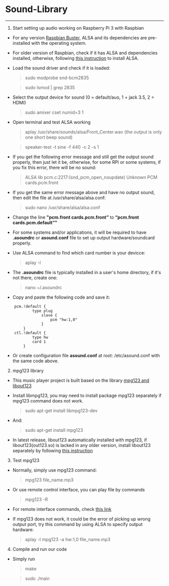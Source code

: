 # Sound-Library
-------

1. Start setting up audio working on Raspberry Pi 3 with Raspbian
-  For any version [Raspbian Buster](https://www.raspberrypi.org/downloads/raspbian/), ALSA and its dependencies are pre-installed with the operating system. 

- For older version of Raspbian, check if it has ALSA and dependencies installed, otherwise, following [this instruction](https://alsa.opensrc.org/Quick_Install) to install ALSA.

- Load the sound driver and check if it is loaded:
    > sudo modprobe snd-bcm2835
    
    >sudo lsmod | grep 2835

- Select the output device for sound (0 = default/auo, 1 = jack 3.5, 2 = HDMI)
    > sudo amixer cset numid=3 1
    
- Open terminal and test ALSA working
    > aplay /usr/share/sounds/alsa/Front_Center.wav (the output is only one short beep sound)
    
    >speaker-test -t sine -f 440 -c 2 -s 1

- If you get the following error message and still get the output sound properly, then just let it be, otherwise, for some RPi or some systems, if you fix this error, there will be no sound:
    > ALSA lib pcm.c:2217:(snd_pcm_open_noupdate) Unknown PCM cards.pcm.front

- If you get the same error message above and have no output sound, then edit the file at /usr/share/alsa/alsa.conf:
    > sudo nano /usr/share/alsa/alsa.conf
    
- Change the line **"pcm.front cards.pcm.front”** to **“pcm.front cards.pcm.default”"**
    
- For some systems and/or applications, it will be required to have **.asoundrc** or **asound.conf** file to set up output hardware/soundcard properly.

- Use ALSA command to find which card number is your devicce:
    > aplay -l

- The **.asoundrc** file is typically installed in a user's home directory, if it's not there, create one:
    > nano ~/.asoundrc 

- Copy and paste the following code and save it:
```
	pcm.!default {
        	type plug
            	slave {
                	pcm "hw:1,0"
            	}
      	}
	ctl.!default {
        	type hw           
        	card 1
     	}
```

- Or create configuration file **asound.conf** at root: /etc/asound.conf with the same code above.

2. mpg123 library
- This music player project is built based on the library [mpg123 and libout123](https://www.mpg123.de/#2019-10-26)

- Install libmpg123, you may need to install package mpg123 separately if mpg123 command does not work. 
    > sudo apt-get install libmpg123-dev

- And:
    > sudo apt-get install mpg123

- In latest release, libout123 automatically installed with mpg123, if libout123(out123.so) is lacked in any older version, install libout123 separately by following [this instruction](http://www.linuxfromscratch.org/blfs/view/svn/multimedia/mpg123.html)

3. Test mpg123

- Normally, simply use mpg123 command:
    > mpg123 file_name.mp3

- Or use remote control interface, you can play file by commands 
    > mpg123 -R 

- For remote interface commands, check [this link](https://github.com/georgi/mpg123/blob/master/doc/README.remote)

- If mpg123 does not work, it could be the error of picking up wrong output port, try this command by using ALSA to specify output hardware:
    > aplay -l mpg123 -a hw:1,0 file_name.mp3

4. Compile and run our code
-  Simply run 
    > make 
    
    >sudo ./main 
